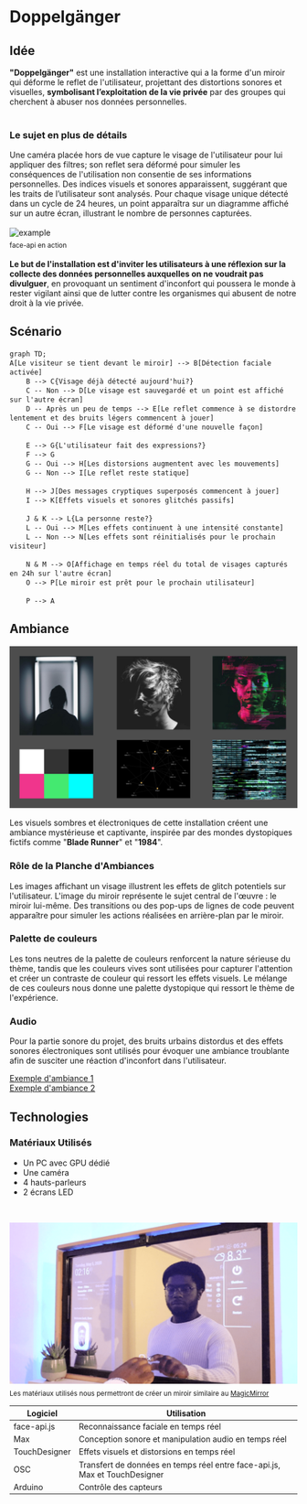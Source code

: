 # Doppelgänger

## Idée
 **"Doppelgänger"** est une installation interactive qui a la forme d'un miroir qui déforme le reflet de l'utilisateur, projettant des distortions sonores et visuelles, **symbolisant l’exploitation de la vie privée** par des groupes qui cherchent à abuser nos données personnelles.
 <br>
 <br>
 ### Le sujet en plus de détails
 Une caméra placée hors de vue capture le visage de l'utilisateur pour lui appliquer des filtres; son reflet sera déformé pour simuler les conséquences de l'utilisation non consentie de ses informations personnelles. Des indices visuels et sonores apparaissent, suggérant que les traits de l’utilisateur sont analysés. Pour chaque visage unique détecté dans un cycle de 24 heures, un point apparaîtra sur un diagramme affiché sur un autre écran, illustrant le nombre de personnes capturées.
 <br>
 <br>
 ![example](https://user-images.githubusercontent.com/31125521/57224752-ad3dc080-700a-11e9-85b9-1357b9f9bca4.gif)
 <br>
 <sub>face-api en action</sub>
 <br>
 <br>
 **Le but de l'installation est d'inviter les utilisateurs à une réflexion sur la collecte des données personnelles auxquelles on ne voudrait pas divulguer**, en provoquant un sentiment d'inconfort qui poussera le monde à rester vigilant ainsi que de lutter contre les organismes qui abusent de notre droit à la vie privée.

## Scénario
```mermaid
graph TD;
A[Le visiteur se tient devant le miroir] --> B[Détection faciale activée]
    B --> C{Visage déjà détecté aujourd'hui?}
    C -- Non --> D[Le visage est sauvegardé et un point est affiché sur l'autre écran]
    D -- Après un peu de temps --> E[Le reflet commence à se distordre lentement et des bruits légers commencent à jouer]
    C -- Oui --> F[Le visage est déformé d'une nouvelle façon]
    
    E --> G{L'utilisateur fait des expressions?}
    F --> G
    G -- Oui --> H[Les distorsions augmentent avec les mouvements]
    G -- Non --> I[Le reflet reste statique]

    H --> J[Des messages cryptiques superposés commencent à jouer]
    I --> K[Effets visuels et sonores glitchés passifs]
    
    J & K --> L{La personne reste?}
    L -- Oui --> M[Les effets continuent à une intensité constante]
    L -- Non --> N[Les effets sont réinitialisés pour le prochain visiteur]

    N & M --> O[Affichage en temps réel du total de visages capturés en 24h sur l'autre écran]
    O --> P[Le miroir est prêt pour le prochain utilisateur]

    P --> A
```

## Ambiance

![moodboard](moodboard.jpg)

Les visuels sombres et électroniques de cette installation créent une ambiance mystérieuse et captivante, inspirée par des mondes dystopiques fictifs comme "**Blade Runner**" et "**1984**".

### Rôle de la Planche d'Ambiances
Les images affichant un visage illustrent les effets de glitch potentiels sur l'utilisateur. L'image du miroir représente le sujet central de l'œuvre : le miroir lui-même. Des transitions ou des pop-ups de lignes de code peuvent apparaître pour simuler les actions réalisées en arrière-plan par le miroir.

### Palette de couleurs
Les tons neutres de la palette de couleurs renforcent la nature sérieuse du thème, tandis que les couleurs vives sont utilisées pour capturer l'attention et créer un contraste de couleur qui ressort les effets visuels. Le mélange de ces couleurs nous donne une palette dystopique qui ressort le thème de l'expérience.

### Audio

Pour la partie sonore du projet, des bruits urbains distordus et des effets sonores électroniques sont utilisés pour évoquer une ambiance troublante afin de susciter une réaction d'inconfort dans l'utilisateur.

[Exemple d'ambiance 1](https://www.youtube.com/watch?v=dIyfNWt7qSE)
<br>
[Exemple d'ambiance 2](https://www.youtube.com/watch?v=iym0s9Pa2LE)


## Technologies

### Matériaux Utilisés

- Un PC avec GPU dédié
- Une caméra
- 4 hauts-parleurs
- 2 écrans LED

<br>

![Magic Miror](magic_mirror.png)
<sub>Les matériaux utilisés nous permettront de créer un miroir similaire au [MagicMirror](https://magicmirror.builders/)</sub>
<br>

| **Logiciel**                    | **Utilisation**                                                            |
|---------------------------------|----------------------------------------------------------------------------|
| face-api.js                     | Reconnaissance faciale en temps réel                                       |
| Max                             | Conception sonore et manipulation audio en temps réel                      |
| TouchDesigner                   | Effets visuels et distorsions en temps réel                |
| OSC                             | Transfert de données en temps réel entre face-api.js, Max et TouchDesigner |
| Arduino                         | Contrôle des capteurs                                                      |
